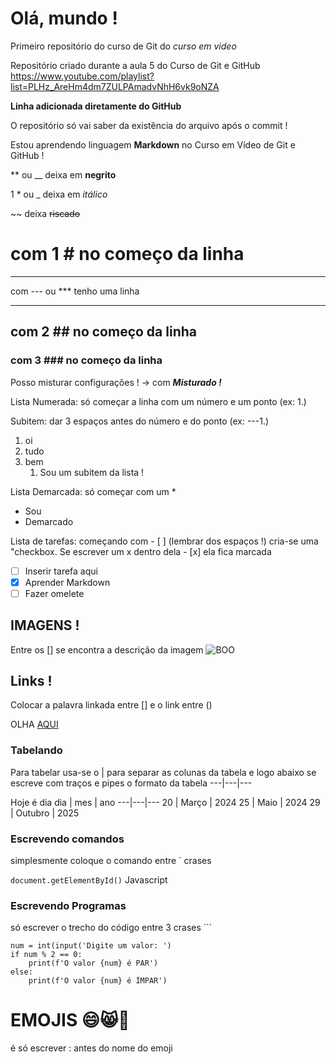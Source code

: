 # Olá, mundo !
 Primeiro repositório do curso de Git do *curso em video*

 Repositório criado durante a aula 5 do Curso de Git e GitHub 
 https://www.youtube.com/playlist?list=PLHz_AreHm4dm7ZULPAmadvNhH6vk9oNZA

 **Linha adicionada diretamente do GitHub**

 O repositório só vai saber da existência do arquivo após o commit  !

 Estou aprendendo linguagem **Markdown** no Curso em Vídeo de Git e GitHub !

 ** ou __ deixa em __negrito__
 
 1 * ou _  deixa em *itálico*
 
 ~~       deixa ~~riscado~~

 # com 1 # no começo da linha
 ---
 com --- ou *** tenho uma linha
 ***
 ## com 2 ## no começo da linha 
 ### com 3 ### no começo da linha

 Posso misturar configurações ! -> com **_Misturado !_**

 Lista Numerada: só começar a linha com um número e um ponto (ex: 1.)

 Subitem: dar 3 espaços antes do número e do ponto (ex: ---1.)
 
 1. oi
 2. tudo
 3. bem
    1. Sou um subitem da lista !

 Lista Demarcada: só começar com um *

 * Sou
 * Demarcado 

Lista de tarefas: começando com - [ ] (lembrar dos espaços !) cria-se uma "checkbox. Se escrever um x dentro dela - [x] ela fica marcada

 - [ ] Inserir tarefa aqui 
 - [x] Aprender Markdown
 - [ ] Fazer omelete

  ## IMAGENS !
  Entre os [] se encontra a descrição da imagem
 ![BOO](https://github.com/Vinicius-Nasci-P/Ola-mundo/assets/85910410/abcda2be-2241-4179-8157-980a50eff1aa)

 ## Links !
  Colocar a palavra linkada entre [] e o link entre ()
  
  OLHA [AQUI](https://github.com/Vinicius-Nasci-P) 

  ### Tabelando

  Para tabelar usa-se o | para separar as colunas da tabela e logo abaixo se escreve com traços e pipes o formato da tabela ---|---|---

  Hoje é dia 
  dia | mes | ano
  ---|---|---
  20 | Março | 2024
  25 | Maio | 2024
  29 | Outubro | 2025

  ### Escrevendo comandos

  simplesmente coloque o comando entre ` crases

  `document.getElementById()` Javascript

  ### Escrevendo Programas

  só escrever o trecho do código entre 3 crases ```
  
  ```
  num = int(input('Digite um valor: ')
  if num % 2 == 0:
      print(f'O valor {num} é PAR')
  else:
      print(f'O valor {num} é ÍMPAR')
  ```
 #  EMOJIS 😄😸🚀

 é só escrever : antes do nome do emoji

